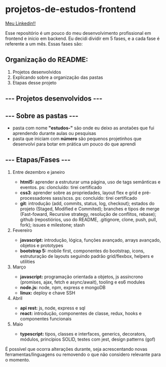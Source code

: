 # projetos-de-estudos-frontend

<a href="https://www.linkedin.com/in/gilmar-carlos97/">Meu Linkedin!!</a>

Esse repositório é um pouco do meu desenvolvimento profissional em frontend e inicio em backend. Eu decidi dividir em 5 fases, e a cada fase é referente a um mês. Essas fases são:

<h2>Organização do README:</h2>
<ol>
    <li>Projetos desenvolvidos</li>
    <li>Explicando sobre a organização das pastas</li>
    <li>Etapas desse projeto</li>
</ol>

<h2>--- Projetos desenvolvidos ---</h2>


<h2>--- Sobre as pastas ---</h2>
<ul>
    <li>pasta com nome <b>"estudos-"</b> são onde eu deixo as anotaões que fui aprendendo durante aulas ou pesquisas</li>
    <li>pasta que iniciam com <b>número</b> são pequenos projetinhos que desenvolvi para botar em prática um pouco do que aprendi</li>
</ul>

<h2>--- Etapas/Fases ---</h2>
<ol>
    <li>Entre dezembro e janeiro</li>
    <ul>
        <li><b>html5:</b> aprender a estruturar uma página, uso de tags semânticas e eventos. ps: cloncluído: tirei certificado</li>
        <li><b>css3</b>: aprender sobre as propriedades, layout flex e grid e pré-processadores sass/scss. ps: concluído: tirei certificado</li>
        <li><b>git</b>: introdução (add, commits, status, log, checkout); estados do projeto (Staged, Modified e Commited); branches e tipos de merge (Fast-foward, Recursive strategy, resolução de conflitos, rebase); github (repostiórios, uso do README, .gitignore, clone, push, pull, fork); issues e milestone; stash</li>
    </ul>
    <li>Fevereiro</li>
    <ul>
        <li><b>javascript:</b> introdução, lógica, funções avançado, arrays avançado, objetos e prototypes</li>
        <li><b>bootstrap 5:</b> mobile first, componentes do bootstrap, icons, estruturação de layouts seguindo padrão grid/flexbox, helpers e utilities</li>
    </ul>
    <li>Março</li>
    <ul>
        <li><b>javascript:</b> programação orientada a objetos, js assíncrono (promises, ajax, fetch e async/await), tooling e es6 modules</li>
        <li><b>node.js:</b> node, npm, express e mongoDB</li>
        <li><b>linux:</b> deploy e chave SSH</li>
    </ul>
    <li>Abril</li>
    <ul>
        <li><b>api rest:</b> js, node, express e sql</li>
        <li><b>react:</b> introdução, componentes de classe, redux, hooks e componentes funcionais </li>
    </ul>
    <li>Maio</li>
    <ul>
        <li><b>typescript:</b> tipos, classes e interfaces, generics, decorators, módulos, princípios SOLID, testes com jest, design patterns (gof)</li>
    </ul>
</ol>

<p>É possível que ocorra alterações durante, seja acrescentando novas ferramentas/linguagens ou removendo o que não considero relevante para o momento.</p>
